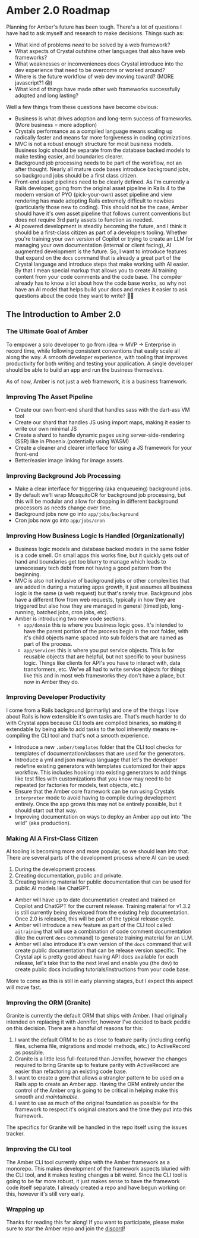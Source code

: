 # Amber 2.0 Roadmap

Planning for Amber's future has been tough. There's a lot of questions I have had to ask myself and research to make decisions. Things such as:
- What kind of problems _need_ to be solved by a web framework?
- What aspects of Crystal outshine other languages that also have web frameworks?
- What weaknesses or inconveniences does Crystal introduce into the dev experience that need to be overcome or worked around?
- Where is the future workflow of web dev moving toward? (MORE javascript?1 😱)
- What kind of things have made other web frameworks successfully adopted and long lasting?


Well a few things from these questions have become obvious:

- Business is what drives adoption and long-term success of frameworks. (More business = more adoption)
- Crystals performance as a compiled language means scaling up radically faster and means far more forgiveness in coding optimizations.
- MVC is not a robust enough structure for most business models. Business logic should be separate from the database backed models to make testing easier, and boundaries clearer.
- Background job processing needs to be part of the workflow, not an after thought. Nearly all mature code bases introduce background jobs, so background jobs should be a first class citizen.
- Front-end asset pipelines need to be clearly defined. As I'm currently a Rails developer, going from the original asset pipeline in Rails 4 to the modern version of PYO (pick-your-own) asset pipeline and view rendering has made adopting Rails extremely difficult to newbies (particularly those new to coding). This should not be the case, Amber should have it's own asset pipeline that follows current conventions but does not require 3rd party assets to function as needed.
- AI powered development is steadily becoming the future, and I think it should be a first-class citizen as part of a developers tooling. Whether you're training your own version of Copilot or trying to create an LLM for managing your own documentation (internal or client facing), AI augmented development is the future. So, I want to introduce features that expand on the `docs` command that is already a great part of the Crystal language and introduce steps that make working with AI easier. By that I mean special markup that allows you to create AI training content from your code comments and the code base. The compiler already has to know a lot about how the code base works, so why not have an AI model that helps build your docs and makes it easier to ask questions about the code they want to write? 🤷‍♂️


## The Introduction to Amber 2.0


### The Ultimate Goal of Amber

To empower a solo developer to go from idea -> MVP -> Enterprise in record time, while following consistent conventions that easily scale all along the way. A smooth developer experience, with tooling that improves productivity for both writing and testing your application. A single developer should be able to build an app and run the business themselves.

As of now, Amber is not just a web framework, it is a business framework.


### Improving The Asset Pipeline

- Create our own front-end shard that handles sass with the dart-ass VM tool
- Create our shard that handles JS using import maps, making it easier to write our own minimal JS
- Create a shard to handle dynamic pages using server-side-rendering (SSR) like in Phoenix.(potentially using WASM)
- Create a cleaner and clearer interface for using a JS framework for your front-end
- Better/easier image linking for image assets.

### Improving Background Job Processing

- Make a clear interface for triggering (aka enqueueing) background jobs.
- By default we'll wrap MosquitoCR for background job processing, but this will be modular and allow for dropping in different background processors as needs change over time.
- Background jobs now go into `app/jobs/background`
- Cron jobs now go into `app/jobs/cron`

### Improving How Business Logic Is Handled (Organizationally)

- Business logic models and database backed models in the same folder is a code smell. On small apps this works fine, but it quickly gets out of hand and boundaries get too blurry to manage which leads to unnecessary tech debt from not having a good pattern from the beginning.
- MVC is also not inclusive of background jobs or other complexities that are added in during a maturing apps growth, it just assumes all business logic is the same (a web request) but that's rarely true. Background jobs have a different flow from web requests, typically in how they are triggered but also how they are managed in general (timed job, long-running, batched jobs, cron jobs, etc).
- Amber is introducing two new code sections:
	- `app/domain` this is where you business logic goes. It's intended to have the parent portion of the process begin in the root folder, with it's child objects name spaced into sub folders that are named as part of the process.
	- `app/services` this is where you put service objects. This is for reusable objects that are helpful, but not specific to your business logic. Things like clients for API's you have to interact with, data transformers, etc. We've all had to write service objects for things like this and in most web frameworks they don't have a place, but now in Amber they do.

### Improving Developer Productivity

I come from a Rails background (primarily) and one of the things I love about Rails is how extensible it's own tasks are. That's much harder to do with Crystal apps because CLI tools are compiled binaries, so making it extendable by being able to add tasks to the tool inherently means re-compiling the CLI tool and that's not a smooth experience.

- Introduce a new `.amber/templates` folder that the CLI tool checks for templates of documentation/classes that are used for the generators.
- Introduce a yml and json markup language that let's the developer redefine existing generators with templates customized for their apps workflow. This includes hooking into existing generators to add things like test files with customizations that you know may need to be repeated (or factories for models, test objects, etc.)
- Ensure that the Amber core framework can be run using Crystals `interpreter` mode to avoid having to compile during development entirely. Once the app grows this may not be entirely possible, but it should start out that way.
- Improving documentation on ways to deploy an Amber app out into "the wild" (aka production).

### Making AI A First-Class Citizen

AI tooling is becoming more and more popular, so we should lean into that. There are several parts of the development process where AI can be used:

1. During the development process. 
2. Creating documentation, public and private.
3. Creating training material for public documentation that can be used for public AI models like ChatGPT.

- Amber will have up to date documentation created and trained on Copilot and ChatGPT for the current release. Training material for v1.3.2 is still currently being developed from the existing help documentation. Once 2.0 is released, this will be part of the typical release cycle.
- Amber will introduce a new feature as part of the CLI tool called `aitraining` that will use a combination of code comment documentation (like the current `docs` command) to generate training material for an LLM.
- Amber will also introduce it's own version of the `docs` command that will create public documentation that can be release version specific. The Crystal api is pretty good about having API docs available for each release, let's take that to the next level and enable you (the dev) to create public docs including tutorials/instructions from your code base.

More to come as this is still in early planning stages, but I expect this aspect will move fast.

### Improving the ORM (Granite)

Granite is currently the default ORM that ships with Amber. I had originally intended on replacing it with Jennifer, however I've decided to back peddle on this decision. There are a handful of reasons for this:

1. I want the default ORM to be as close to feature parity (including config files, schema file, migrations and model methods, etc.) to ActiveRecord as possible.
2. Granite is a little less full-featured than Jennifer, however the changes required to bring Granite up to feature parity with ActiveRecord are easier than refactoring an existing code base.
3. I want to create a gem that allows a strangler pattern to be used on a Rails app to create an Amber app. Having the ORM entirely under the control of the Amber org is going to be critical in helping make this smooth and _maintainable_.
4. I want to use as much of the original foundation as possible for the framework to respect it's original creators and the time they put into this framework.

The specifics for Granite will be handled in the repo itself using the issues tracker. 

### Improving the CLI tool

The Amber CLI tool currently ships with the Amber framework as a monorepo. This makes development of the framework aspects bluried with the CLI tool, and it makes testing changes a bit weird. Since the CLI tool is going to be far more robust, it just makes sense to have the framework code itself separate. I already created a repo and have begun working on this, however it's still very early.


### Wrapping up

Thanks for reading this far along! If you want to participate, please make sure to star the Amber repo and join the [discord](https://discord.gg/vwvP5zakSn)!